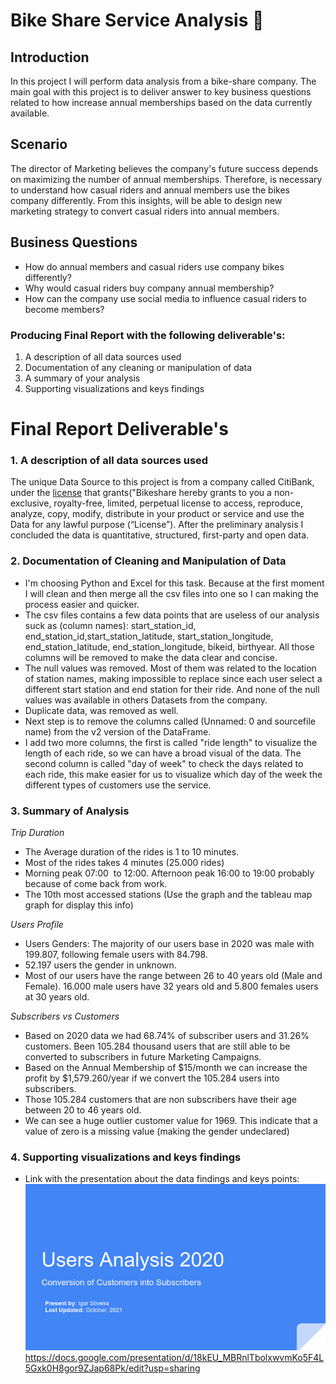 <h1>Bike Share Service Analysis 🚴</h1>

<h2>Introduction</h2>

In this project I will perform data analysis from a bike-share company. The main goal with this project is to deliver answer to key business questions related to how increase annual memberships based on the data currently available.

<h2>Scenario</h2>

The director of Marketing believes the company's future success depends on maximizing the number of annual memberships. Therefore, is necessary to understand how casual riders and annual members use the bikes company differently. From this insights, will be able to design new marketing strategy to convert casual riders into annual members.


<h2>Business Questions</h2>

- How do annual members and casual riders use company bikes differently?
- Why would casual riders buy company annual membership?
- How can the company use social media to influence casual riders to become members?

<h3>Producing Final Report with the following deliverable's:</h3>

1.  A description of all data sources used
2.  Documentation of any cleaning or manipulation of data
3.  A summary of your analysis
4.  Supporting visualizations and keys findings

<h1> Final Report Deliverable's</h1>

<h3>1. A description of all data sources used</h3>

The unique Data Source to this project is from a company called CitiBank, under the [license](https://www.citibikenyc.com/data-sharing-policy) that grants("Bikeshare hereby grants to you a non-exclusive, royalty-free, limited, perpetual license to access, reproduce, analyze, copy, modify, distribute in your product or service and use the Data for any lawful purpose (“License”). After the preliminary analysis I concluded the data is quantitative, structured, first-party and open data.

<h3>2. Documentation of Cleaning and Manipulation of Data</h3>

- I'm choosing Python and Excel for this task. Because at the first moment I will clean and then merge all the csv files into one so I can making the process easier and quicker.
- The csv files contains a few data points that are useless of our analysis suck as (column names): start\_station\_id, end\_station\_id,start\_station\_latitude, start\_station\_longitude, end\_station\_latitude, end\_station\_longitude, bikeid, birthyear. All those columns will be removed to make the data clear and concise.
- The null values was removed. Most of them was related to the location of station names, making impossible to replace since each user select a different start station and end station for their ride. And none of the null values was available in others Datasets from the company.
- Duplicate data, was removed as well.
- Next step is to remove the columns called (Unnamed: 0 and sourcefile name) from the v2 version of the DataFrame.
- I add two more columns, the first is called "ride length" to visualize the length of each ride, so we can have a broad visual of the data. The second column is called "day of week" to check the days related to each ride, this make easier for us to visualize which day of the week the different types of customers use the service.

<h3>3. Summary of Analysis</h3>

*Trip Duration*

- The Average duration of the rides is 1 to 10 minutes.
- Most of the rides takes 4 minutes (25.000 rides)
- Morning peak 07:00  to 12:00. Afternoon peak 16:00 to 19:00 probably because of come back from work.
- The 10th most accessed stations (Use the graph and the tableau map graph for display this info)

*Users Profile*

- Users Genders: The majority of our users base in 2020 was male with 199.807, following female users with 84.798.
- 52.197 users the gender in unknown.
- Most of our users have the range between 26 to 40 years old (Male and Female). 16.000 male users have 32 years old and 5.800 females users at 30 years old.

*Subscribers vs Customers*

- Based on 2020 data we had 68.74% of subscriber users and 31.26% customers. Been 105.284 thousand users that are still able to be converted to subscribers in future Marketing Campaigns.
- Based on the Annual Membership of $15/month we can increase the profit by $1,579.260/year if we convert the 105.284 users into subscribers.
- Those 105.284 customers that are non subscribers have their age between 20 to 46 years old.
- We can see a huge outlier customer value for 1969. This indicate that a value of zero is a missing value (making the gender undeclared)

<h3>4. Supporting visualizations and keys findings</h3>

- Link with the presentation about the data findings and keys points:
![Alt text](Presentation.png "Presentation")
https://docs.google.com/presentation/d/18kEU_MBRnlTbolxwvmKo5F4L5Gxk0H8gor9ZJap68Pk/edit?usp=sharing
